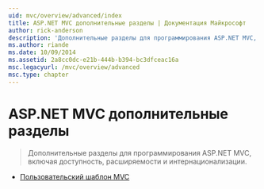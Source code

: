 ```yaml
---
uid: mvc/overview/advanced/index
title: ASP.NET MVC дополнительные разделы | Документация Майкрософт
author: rick-anderson
description: 'Дополнительные разделы для программирования ASP.NET MVC, включая доступность, расширяемости и интернационализации.'
ms.author: riande
ms.date: 10/09/2014
ms.assetid: 2a8cc0dc-e21b-444b-b394-bc3dfceac16a
msc.legacyurl: /mvc/overview/advanced
msc.type: chapter
---
```

<a name="aspnet-mvc-advanced-topics"></a>ASP.NET MVC дополнительные разделы
====================
> Дополнительные разделы для программирования ASP.NET MVC, включая доступность, расширяемости и интернационализации.


- [Пользовательский шаблон MVC](custom-mvc-templates.md)
